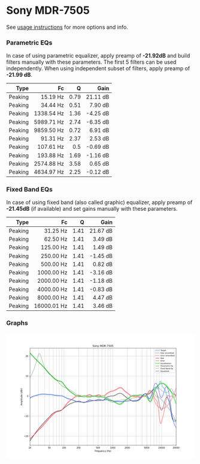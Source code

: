 # Sony MDR-7505
See [usage instructions](https://github.com/jaakkopasanen/AutoEq#usage) for more options and info.

### Parametric EQs
In case of using parametric equalizer, apply preamp of **-21.92dB** and build filters manually
with these parameters. The first 5 filters can be used independently.
When using independent subset of filters, apply preamp of **-21.99 dB**.

| Type    | Fc         |    Q | Gain     |
|--------:|-----------:|-----:|---------:|
| Peaking | 15.19 Hz   | 0.79 | 21.11 dB |
| Peaking | 34.44 Hz   | 0.51 | 7.90 dB  |
| Peaking | 1338.54 Hz | 1.36 | -4.25 dB |
| Peaking | 5989.71 Hz | 2.74 | -6.35 dB |
| Peaking | 9859.50 Hz | 0.72 | 6.91 dB  |
| Peaking | 91.31 Hz   | 2.37 | 2.53 dB  |
| Peaking | 107.61 Hz  | 0.5  | -0.69 dB |
| Peaking | 193.88 Hz  | 1.69 | -1.16 dB |
| Peaking | 2574.88 Hz | 3.58 | 0.65 dB  |
| Peaking | 4634.97 Hz | 2.25 | -0.12 dB |

### Fixed Band EQs
In case of using fixed band (also called graphic) equalizer, apply preamp of **-21.45dB**
(if available) and set gains manually with these parameters.

| Type    | Fc          |    Q | Gain     |
|--------:|------------:|-----:|---------:|
| Peaking | 31.25 Hz    | 1.41 | 21.67 dB |
| Peaking | 62.50 Hz    | 1.41 | 3.49 dB  |
| Peaking | 125.00 Hz   | 1.41 | 1.49 dB  |
| Peaking | 250.00 Hz   | 1.41 | -1.45 dB |
| Peaking | 500.00 Hz   | 1.41 | 0.82 dB  |
| Peaking | 1000.00 Hz  | 1.41 | -3.16 dB |
| Peaking | 2000.00 Hz  | 1.41 | -1.18 dB |
| Peaking | 4000.00 Hz  | 1.41 | -0.83 dB |
| Peaking | 8000.00 Hz  | 1.41 | 4.47 dB  |
| Peaking | 16000.01 Hz | 1.41 | 3.46 dB  |

### Graphs
![](./Sony%20MDR-7505.png)